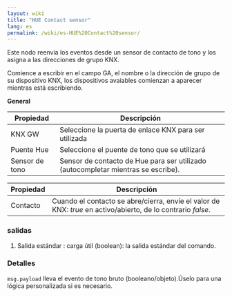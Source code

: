 ```yaml
---
layout: wiki
title: "HUE Contact sensor"
lang: es
permalink: /wiki/es-HUE%20Contact%20sensor/
---
```

Este nodo reenvía los eventos desde un sensor de contacto de tono y los asigna a las direcciones de grupo KNX. 

Comience a escribir en el campo GA, el nombre o la dirección de grupo de su dispositivo KNX, los dispositivos avaiables comienzan a aparecer mientras está escribiendo.

**General**

| Propiedad | Descripción |
|-|-|
|KNX GW |Seleccione la puerta de enlace KNX para ser utilizada |
|Puente Hue |Seleccione el puente de tono que se utilizará |
|Sensor de tono |Sensor de contacto de Hue para ser utilizado (autocompletar mientras se escribe). |

|Propiedad |Descripción |
|-|-|
|Contacto |Cuando el contacto se abre/cierra, envíe el valor de KNX: _true_ en activo/abierto, de lo contrario _false_.|

### salidas

1. Salida estándar
: carga útil (boolean): la salida estándar del comando.

### Detalles

`msg.payload` lleva el evento de tono bruto (booleano/objeto).Úselo para una lógica personalizada si es necesario.
